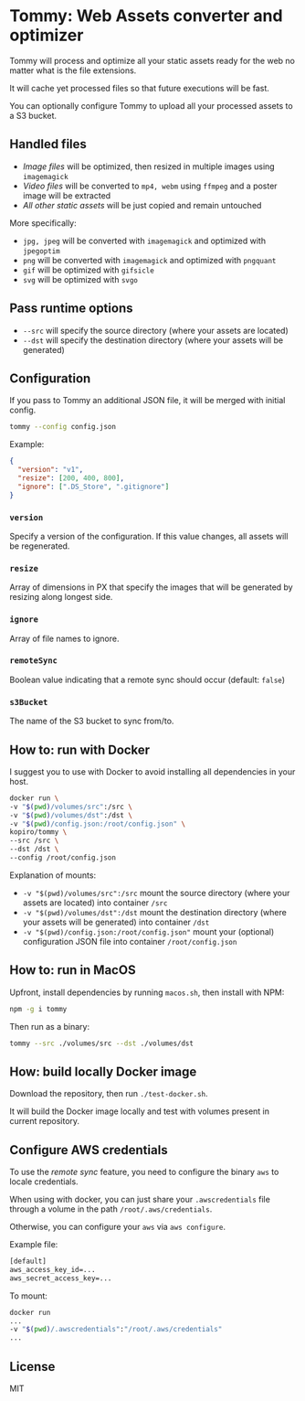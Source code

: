 # Tommy: Web Assets converter and optimizer

Tommy will process and optimize all your static assets ready for the web no matter what is the file extensions.

It will cache yet processed files so that future executions will be fast.

You can optionally configure Tommy to upload all your processed assets to a S3 bucket.

## Handled files

- _Image files_ will be optimized, then resized in multiple images using `imagemagick`
- _Video files_ will be converted to `mp4, webm` using `ffmpeg` and a poster image will be extracted
- _All other static assets_ will be just copied and remain untouched

More specifically:

- `jpg, jpeg` will be converted with `imagemagick` and optimized with `jpegoptim`
- `png` will be converted with `imagemagick` and optimized with `pngquant`
- `gif` will be optimized with `gifsicle`
- `svg` will be optimized with `svgo`

## Pass runtime options

- `--src` will specify the source directory (where your assets are located)
- `--dst` will specify the destination directory (where your assets will be generated)

## Configuration

If you pass to Tommy an additional JSON file, it will be merged with initial config.

```sh
tommy --config config.json
```

Example:

```json
{
  "version": "v1",
  "resize": [200, 400, 800],
  "ignore": [".DS_Store", ".gitignore"]
}
```

### `version`

Specify a version of the configuration.
If this value changes, all assets will be regenerated.

### `resize`

Array of dimensions in PX that specify the images that will be
generated by resizing along longest side.

### `ignore`

Array of file names to ignore.

### `remoteSync`

Boolean value indicating that a remote sync should occur (default: `false`)

### `s3Bucket`

The name of the S3 bucket to sync from/to.

## How to: run with Docker

I suggest you to use with Docker to avoid installing all dependencies in your host.

```sh
docker run \
-v "$(pwd)/volumes/src":/src \
-v "$(pwd)/volumes/dst":/dst \
-v "$(pwd)/config.json:/root/config.json" \
kopiro/tommy \
--src /src \
--dst /dst \
--config /root/config.json
```

Explanation of mounts:

- `-v "$(pwd)/volumes/src":/src` mount the source directory (where your assets are located) into container `/src`
- `-v "$(pwd)/volumes/dst":/dst` mount the destination directory (where your assets will be generated) into container `/dst`
- `-v "$(pwd)/config.json:/root/config.json"` mount your (optional) configuration JSON file into container `/root/config.json`

## How to: run in MacOS

Upfront, install dependencies by running `macos.sh`, then install with NPM:

```sh
npm -g i tommy
```

Then run as a binary:

```sh
tommy --src ./volumes/src --dst ./volumes/dst
```

## How: build locally Docker image

Download the repository, then run `./test-docker.sh`.

It will build the Docker image locally and test with volumes present in current repository.

## Configure AWS credentials

To use the _remote sync_ feature, you need to configure the binary `aws` to locale credentials.

When using with docker, you can just share your `.awscredentials` file through a volume in the path `/root/.aws/credentials`.

Otherwise, you can configure your `aws` via `aws configure`.

Example file:

```txt
[default]
aws_access_key_id=...
aws_secret_access_key=...
```

To mount:

```sh
docker run
...
-v "$(pwd)/.awscredentials":"/root/.aws/credentials"
...
```

## License

MIT
